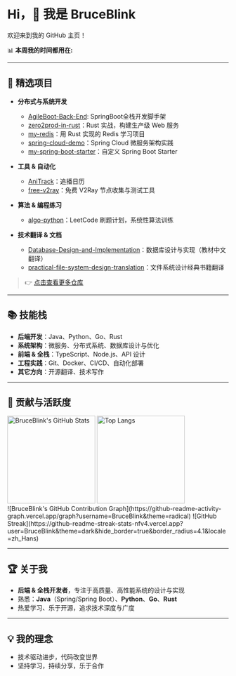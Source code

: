 # Hi，👋 我是 BruceBlink

欢迎来到我的 GitHub 主页！

📊 **本周我的时间都用在:**
<!--START_SECTION:waka-->
<!--END_SECTION:waka-->

---

## 🚀 精选项目

- **分布式与系统开发**
  - [AgileBoot-Back-End](https://github.com/BruceBlink/AgileBoot-Back-End): SpringBoot全栈开发脚手架
  - [zero2prod-in-rust](https://github.com/BruceBlink/zero2prod-in-rust)：Rust 实战，构建生产级 Web 服务
  - [my-redis](https://github.com/BruceBlink/my-redis)：用 Rust 实现的 Redis 学习项目
  - [spring-cloud-demo](https://github.com/BruceBlink/spring-cloud-demo)：Spring Cloud 微服务架构实践
  - [my-spring-boot-starter](https://github.com/BruceBlink/my-spring-boot-starter)：自定义 Spring Boot Starter

- **工具 & 自动化**
  - [AniTrack](https://github.com/BruceBlink/AniTrack)：追播日历
  - [free-v2ray](https://github.com/BruceBlink/free-v2ray)：免费 V2Ray 节点收集与测试工具

- **算法 & 编程练习**
  - [algo-python](https://github.com/BruceBlink/algo-python)：LeetCode 刷题计划，系统性算法训练

- **技术翻译 & 文档**
  - [Database-Design-and-Implementation](https://github.com/BruceBlink/Database-Design-and-Implementation)：数据库设计与实现（教材中文翻译）
  - [practical-file-system-design-translation](https://github.com/BruceBlink/practical-file-system-design-translation)：文件系统设计经典书籍翻译

> 👉 [点击查看更多仓库](https://github.com/BruceBlink?tab=repositories)

---

## 📚 技能栈

- **后端开发**：Java、Python、Go、Rust
- **系统架构**：微服务、分布式系统、数据库设计与优化
- **前端 & 全栈**：TypeScript、Node.js、API 设计
- **工程实践**：Git、Docker、CI/CD、自动化部署
- **其它方向**：开源翻译、技术写作

---

## 🎯 贡献与活跃度

<div align="left">
  <img src="https://github-readme-stats.vercel.app/api?username=BruceBlink&show_icons=true&theme=radical" alt="BruceBlink's GitHub Stats" height="200"/>
  <img src="https://github-readme-stats.vercel.app/api/top-langs/?username=BruceBlink&layout=compact&theme=radical" alt="Top Langs" height="200"/>
</div>
![BruceBlink's GitHub Contribution Graph](https://github-readme-activity-graph.vercel.app/graph?username=BruceBlink&theme=radical)
![GitHub Streak](https://github-readme-streak-stats-nfv4.vercel.app?user=BruceBlink&theme=dark&hide_border=true&border_radius=4.1&locale=zh_Hans)

<!--START_SECTION:activity-->
<!--END_SECTION:activity-->

---

## 🏆 关于我

- **后端 & 全栈开发者**，专注于高质量、高性能系统的设计与实现
- 熟悉：**Java**（Spring/Spring Boot）、**Python**、**Go**、**Rust**
- 热爱学习、乐于开源，追求技术深度与广度

---

## 💡 我的理念

- 技术驱动进步，代码改变世界
- 坚持学习，持续分享，乐于合作
